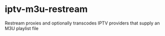 # iptv-m3u-restream
Restream proxies and optionally transcodes IPTV providers that supply an M3U playlist file
